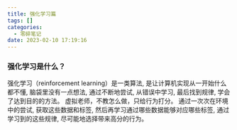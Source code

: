 ```yaml
---
title: 强化学习篇
tags: []
categories:
  - 零碎笔记
date: 2023-02-10 17:19:16
---
```


### 强化学习是什么？
强化学习（reinforcement learning）是一类算法, 是让计算机实现从一开始什么都不懂, 脑袋里没有一点想法, 通过不断地尝试, 从错误中学习, 最后找到规律, 学会了达到目的的方法。
虚拟老师，不教怎么做，只给行为打分。
通过一次次在环境中的尝试, 获取这些数据和标签, 然后再学习通过哪些数据能够对应哪些标签, 通过学习到的这些规律, 尽可能地选择带来高分的行为。




